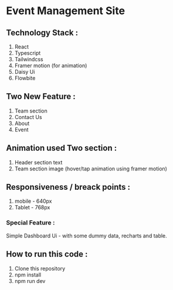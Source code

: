 # Event Management Site

## Technology Stack :

1. React
2. Typescript
3. Tailwindcss
4. Framer motion (for animation)
5. Daisy Ui
6. Flowbite

## Two New Feature :

1. Team section
2. Contact Us
3. About
4. Event

## Animation used Two section :

1. Header section text
2. Team section image (hover/tap animation using framer motion)

## Responsiveness / breack points :

1. mobile - 640px
2. Tablet - 768px

### Special Feature :

Simple Dashboard Ui - with some dummy data, recharts and table.

## How to run this code :

1. Clone this repository
2. npm install
3. npm run dev

